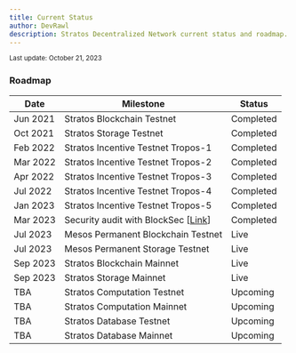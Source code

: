 ```yaml
---
title: Current Status
author: DevRawl
description: Stratos Decentralized Network current status and roadmap. List of completed and upcoming tasks.
---
```


<small> Last update: October 21, 2023</small>

### Roadmap

| Date | Milestone | Status |
|------|-----------|--------|
| Jun 2021 | Stratos Blockchain Testnet | <g>Completed</g> |
| Oct 2021 | Stratos Storage Testnet | <g>Completed</g> |
| Feb 2022 | Stratos Incentive Testnet Tropos-1 | <g>Completed</g> |
| Mar 2022 | Stratos Incentive Testnet Tropos-2 | <g>Completed</g> |
| Apr 2022 | Stratos Incentive Testnet Tropos-3 | <g>Completed</g> |
| Jul 2022 | Stratos Incentive Testnet Tropos-4 | <g>Completed</g> |
| Jan 2023 | Stratos Incentive Testnet Tropos-5 | <g>Completed</g> |
| Mar 2023 | Security audit with BlockSec [<a href="https://github.com/stratosnet/security-audits/blob/main/stratos-chain/Stratos_Chain_and_SDS_v0.10.0_BlockSec_signed_v1.0.pdf" target="_blank">Link</a>] | <g>Completed</g> |
| Jul 2023 | Mesos Permanent Blockchain Testnet | <g>Live</g> |
| Jul 2023 | Mesos Permanent Storage Testnet | <g>Live</g> |
| Sep 2023 | Stratos Blockchain Mainnet | <g>Live</g> |
| Sep 2023 | Stratos Storage Mainnet | <g>Live</g> |
| TBA | Stratos Computation Testnet | <gr>Upcoming</gr> |
| TBA | Stratos Computation Mainnet | <gr>Upcoming</gr> |
| TBA | Stratos Database Testnet | <gr>Upcoming</gr> |
| TBA | Stratos Database Mainnet | <gr>Upcoming</gr> |




